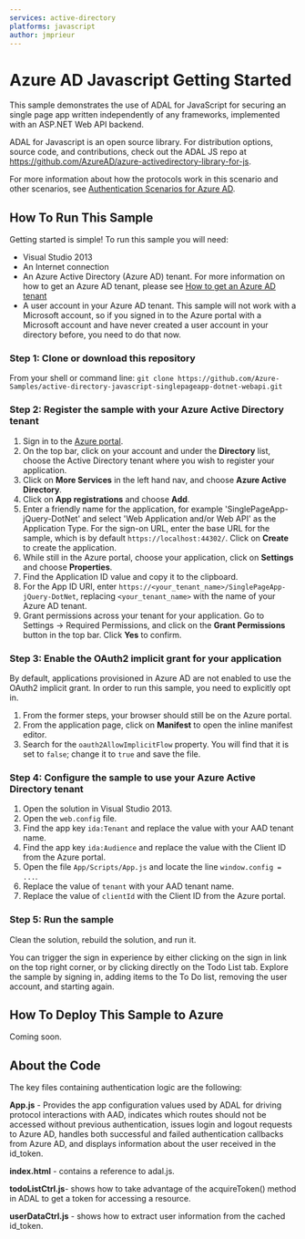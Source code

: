 ```yaml
---
services: active-directory
platforms: javascript
author: jmprieur
---
```


Azure AD Javascript Getting Started
====================
This sample demonstrates the use of ADAL for JavaScript for securing an single page app written independently of any frameworks, implemented with an ASP.NET Web API backend.

ADAL for Javascript is an open source library.  For distribution options, source code, and contributions, check out the ADAL JS repo at https://github.com/AzureAD/azure-activedirectory-library-for-js.

For more information about how the protocols work in this scenario and other scenarios, see [Authentication Scenarios for Azure AD](http://go.microsoft.com/fwlink/?LinkId=394414).

## How To Run This Sample

Getting started is simple!  To run this sample you will need:
- Visual Studio 2013
- An Internet connection
- An Azure Active Directory (Azure AD) tenant. For more information on how to get an Azure AD tenant, please see [How to get an Azure AD tenant](https://azure.microsoft.com/en-us/documentation/articles/active-directory-howto-tenant/) 
- A user account in your Azure AD tenant. This sample will not work with a Microsoft account, so if you signed in to the Azure portal with a Microsoft account and have never created a user account in your directory before, you need to do that now.

### Step 1:  Clone or download this repository

From your shell or command line:
`git clone https://github.com/Azure-Samples/active-directory-javascript-singlepageapp-dotnet-webapi.git`

### Step 2:  Register the sample with your Azure Active Directory tenant

1. Sign in to the [Azure portal](https://portal.azure.com).
2. On the top bar, click on your account and under the **Directory** list, choose the Active Directory tenant where you wish to register your application.
3. Click on **More Services** in the left hand nav, and choose **Azure Active Directory**.
4. Click on **App registrations** and choose **Add**.
5. Enter a friendly name for the application, for example 'SinglePageApp-jQuery-DotNet' and select 'Web Application and/or Web API' as the Application Type. For the sign-on URL, enter the base URL for the sample, which is by default `https://localhost:44302/`. Click on **Create** to create the application.
6. While still in the Azure portal, choose your application, click on **Settings** and choose **Properties**.
7. Find the Application ID value and copy it to the clipboard.
8. For the App ID URI, enter `https://<your_tenant_name>/SinglePageApp-jQuery-DotNet`, replacing `<your_tenant_name>` with the name of your Azure AD tenant. 
9. Grant permissions across your tenant for your application. Go to Settings -> Required Permissions, and click on the **Grant Permissions** button in the top bar. Click **Yes** to confirm.

### Step 3:  Enable the OAuth2 implicit grant for your application

By default, applications provisioned in Azure AD are not enabled to use the OAuth2 implicit grant. In order to run this sample, you need to explicitly opt in.

1. From the former steps, your browser should still be on the Azure portal.
2. From the application page, click on **Manifest** to open the inline manifest editor.
3. Search for the `oauth2AllowImplicitFlow` property. You will find that it is set to `false`; change it to `true` and save the file.

### Step 4:  Configure the sample to use your Azure Active Directory tenant

1. Open the solution in Visual Studio 2013.
2. Open the `web.config` file.
3. Find the app key `ida:Tenant` and replace the value with your AAD tenant name.
4. Find the app key `ida:Audience` and replace the value with the Client ID from the Azure portal.
5. Open the file `App/Scripts/App.js` and locate the line `window.config = ...`.
6. Replace the value of `tenant` with your AAD tenant name.
7. Replace the value of `clientId` with the Client ID from the Azure portal.

### Step 5:  Run the sample

Clean the solution, rebuild the solution, and run it. 

You can trigger the sign in experience by either clicking on the sign in link on the top right corner, or by clicking directly on the Todo List tab.
Explore the sample by signing in, adding items to the To Do list, removing the user account, and starting again. 

## How To Deploy This Sample to Azure

Coming soon.

## About the Code

The key files containing authentication logic are the following:

**App.js** - Provides the app configuration values used by ADAL for driving protocol interactions with AAD, indicates which routes should not be accessed without previous authentication, issues login and logout requests to Azure AD, handles both successful and failed authentication callbacks from Azure AD, and displays information about the user received in the id_token.

**index.html** - contains a reference to adal.js.

**todoListCtrl.js**- shows how to take advantage of the acquireToken() method in ADAL to get a token for accessing a resource.

**userDataCtrl.js** - shows how to extract user information from the cached id_token.
   

